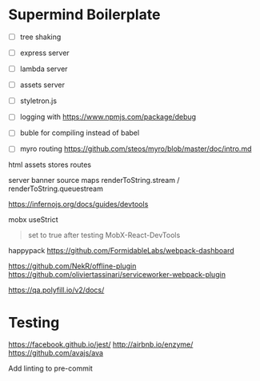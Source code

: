 # Supermind Boilerplate

- [ ] tree shaking
- [ ] express server
- [ ] lambda server
- [ ] assets server
- [ ] styletron.js

- [ ] logging with https://www.npmjs.com/package/debug

- [ ] buble for compiling instead of babel

- [ ] myro routing https://github.com/steos/myro/blob/master/doc/intro.md

html
  assets
  stores
  routes

server
  banner source maps
  renderToString.stream / renderToString.queuestream

https://infernojs.org/docs/guides/devtools

mobx
useStrict
  > set to true after testing
MobX-React-DevTools

happypack
https://github.com/FormidableLabs/webpack-dashboard

https://github.com/NekR/offline-plugin
https://github.com/oliviertassinari/serviceworker-webpack-plugin

https://qa.polyfill.io/v2/docs/

# Testing

https://facebook.github.io/jest/
http://airbnb.io/enzyme/
https://github.com/avajs/ava

Add linting to pre-commit
